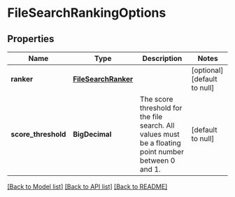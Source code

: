 # FileSearchRankingOptions
## Properties

| Name | Type | Description | Notes |
|------------ | ------------- | ------------- | -------------|
| **ranker** | [**FileSearchRanker**](FileSearchRanker.md) |  | [optional] [default to null] |
| **score\_threshold** | **BigDecimal** | The score threshold for the file search. All values must be a floating point number between 0 and 1. | [default to null] |

[[Back to Model list]](../README.md#documentation-for-models) [[Back to API list]](../README.md#documentation-for-api-endpoints) [[Back to README]](../README.md)

